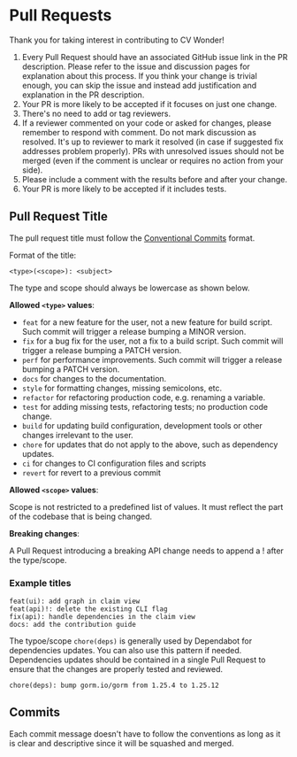 # Pull Requests

Thank you for taking interest in contributing to CV Wonder!

1. Every Pull Request should have an associated GitHub issue link in the PR description. Please refer to the issue and discussion pages for explanation about this process. If you think your change is trivial enough, you can skip the issue and instead add justification and explanation in the PR description.
1. Your PR is more likely to be accepted if it focuses on just one change.
1. There's no need to add or tag reviewers.
1. If a reviewer commented on your code or asked for changes, please remember to respond with comment. Do not mark discussion as resolved. It's up to reviewer to mark it resolved (in case if suggested fix addresses problem properly). PRs with unresolved issues should not be merged (even if the comment is unclear or requires no action from your side).
1. Please include a comment with the results before and after your change.
1. Your PR is more likely to be accepted if it includes tests.

## Pull Request Title

The pull request title must follow the [Conventional Commits](https://www.conventionalcommits.org/en/v1.0.0/) format.

Format of the title:

```raw
<type>(<scope>): <subject>
```

The type and scope should always be lowercase as shown below.

**Allowed `<type>` values**:

* `feat` for a new feature for the user, not a new feature for build script. Such commit will trigger a release bumping a MINOR version.
* `fix` for a bug fix for the user, not a fix to a build script. Such commit will trigger a release bumping a PATCH version.
* `perf` for performance improvements. Such commit will trigger a release bumping a PATCH version.
* `docs` for changes to the documentation.
* `style` for formatting changes, missing semicolons, etc.
* `refactor` for refactoring production code, e.g. renaming a variable.
* `test` for adding missing tests, refactoring tests; no production code change.
* `build` for updating build configuration, development tools or other changes irrelevant to the user.
* `chore` for updates that do not apply to the above, such as dependency updates.
* `ci` for changes to CI configuration files and scripts
* `revert` for revert to a previous commit

**Allowed `<scope>` values**:

Scope is not restricted to a predefined list of values. It must reflect the part of the codebase that is being changed.

**Breaking changes**:

A Pull Request introducing a breaking API change needs to append a ! after the type/scope.

### Example titles

```raw
feat(ui): add graph in claim view
feat(api)!: delete the existing CLI flag
fix(api): handle dependencies in the claim view
docs: add the contribution guide
```

The typoe/scope `chore(deps)` is generally used by Dependabot for dependencies updates. You can also use this pattern if needed. Dependencies updates should be contained in a single Pull Request to ensure that the changes are properly tested and reviewed.

```raw
chore(deps): bump gorm.io/gorm from 1.25.4 to 1.25.12
```

## Commits

Each commit message doesn't have to follow the conventions as long as it is clear and descriptive since it will be squashed and merged.

